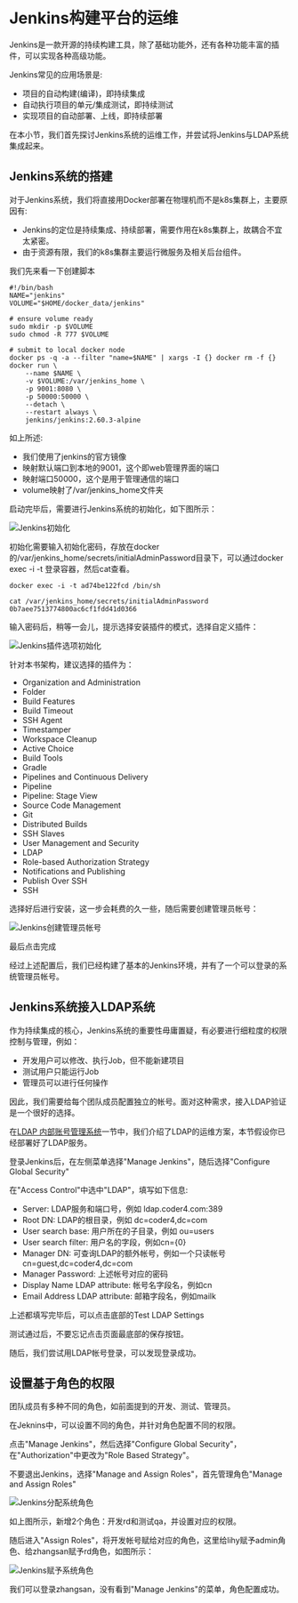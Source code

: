 # Jenkins构建平台的运维

Jenkins是一款开源的持续构建工具，除了基础功能外，还有各种功能丰富的插件，可以实现各种高级功能。

Jenkins常见的应用场景是:
* 项目的自动构建(编译)，即持续集成
* 自动执行项目的单元/集成测试，即持续测试
* 实现项目的自动部署、上线，即持续部署

在本小节，我们首先探讨Jenkins系统的运维工作，并尝试将Jenkins与LDAP系统集成起来。

## Jenkins系统的搭建

对于Jenkins系统，我们将直接用Docker部署在物理机而不是k8s集群上，主要原因有:
* Jenkins的定位是持续集成、持续部署，需要作用在k8s集群上，故耦合不宜太紧密。
* 由于资源有限，我们的k8s集群主要运行微服务及相关后台组件。

我们先来看一下创建脚本
```shell
#!/bin/bash
NAME="jenkins"
VOLUME="$HOME/docker_data/jenkins"

# ensure volume ready
sudo mkdir -p $VOLUME
sudo chmod -R 777 $VOLUME

# submit to local docker node 
docker ps -q -a --filter "name=$NAME" | xargs -I {} docker rm -f {}
docker run \
    --name $NAME \
    -v $VOLUME:/var/jenkins_home \
    -p 9001:8080 \
    -p 50000:50000 \
    --detach \
    --restart always \
    jenkins/jenkins:2.60.3-alpine
```

如上所述:
* 我们使用了jenkins的官方镜像
* 映射默认端口到本地的9001，这个即web管理界面的端口
* 映射端口50000，这个是用于管理通信的端口
* volume映射了/var/jenkins_home文件夹

启动完毕后，需要进行Jenkins系统的初始化，如下图所示：

![Jenkins初始化](./jenkins-init.png)

初始化需要输入初始化密码，存放在docker的/var/jenkins_home/secrets/initialAdminPassword目录下，可以通过docker exec -i -t 登录容器，然后cat查看。
```shell
docker exec -i -t ad74be122fcd /bin/sh

cat /var/jenkins_home/secrets/initialAdminPassword
0b7aee7513774800ac6cf1fdd41d0366
```

输入密码后，稍等一会儿，提示选择安装插件的模式，选择自定义插件：

![Jenkins插件选项初始化](./jenkins-init-plugin.png)

针对本书架构，建议选择的插件为：
* Organization and Administration
 * Folder
* Build Features
 * Build Timeout
 * SSH Agent
 * Timestamper 
 * Workspace Cleanup 
 * Active Choice
* Build Tools
 * Gradle
* Pipelines and Continuous Delivery
 * Pipeline
 * Pipeline: Stage View
* Source Code Management
 * Git
* Distributed Builds 
 * SSH Slaves
* User Management and Security
 * LDAP
 * Role-based Authorization Strategy
* Notifications and Publishing
 * Publish Over SSH
 * SSH

选择好后进行安装，这一步会耗费的久一些，随后需要创建管理员帐号：

![Jenkins创建管理员帐号](./jenkins-init-admin.png)

最后点击完成

经过上述配置后，我们已经构建了基本的Jenkins环境，并有了一个可以登录的系统管理员帐号。

## Jenkins系统接入LDAP系统

作为持续集成的核心，Jenkins系统的重要性毋庸置疑，有必要进行细粒度的权限控制与管理，例如：
* 开发用户可以修改、执行Job，但不能新建项目
* 测试用户只能运行Job
* 管理员可以进行任何操作

因此，我们需要给每个团队成员配置独立的帐号。面对这种需求，接入LDAP验证是一个很好的选择。

在[LDAP 内部账号管理系统](toolchain/ldap.md)一节中，我们介绍了LDAP的运维方案，本节假设你已经部署好了LDAP服务。

登录Jenkins后，在左侧菜单选择"Manage Jenkins"，随后选择"Configure Global Security"

在"Access Control"中选中"LDAP"，填写如下信息:
* Server: LDAP服务和端口号，例如 ldap.coder4.com:389
* Root DN: LDAP的根目录，例如 dc=coder4,dc=com
* User search base: 用户所在的子目录，例如 ou=users
* User search filter: 用户名的字段，例如cn={0}
* Manager DN: 可查询LDAP的额外帐号，例如一个只读帐号 cn=guest,dc=coder4,dc=com
* Manager Password: 上述帐号对应的密码
* Display Name LDAP attribute: 帐号名字段名，例如cn
* Email Address LDAP attribute: 邮箱字段名，例如mailk

上述都填写完毕后，可以点击底部的Test LDAP Settings

测试通过后，不要忘记点击页面最底部的保存按钮。

随后，我们尝试用LDAP帐号登录，可以发现登录成功。

## 设置基于角色的权限

团队成员有多种不同的角色，如前面提到的开发、测试、管理员。

在Jeknins中，可以设置不同的角色，并针对角色配置不同的权限。

点击"Manage Jenkins"，然后选择"Configure Global Security"，在"Authorization"中更改为"Role Based Strategy"。

不要退出Jenkins，选择"Manage and Assign Roles"，首先管理角色"Manage and Assign Roles"

![Jenkins分配系统角色](./jenkins-role.png)

如上图所示，新增2个角色：开发rd和测试qa，并设置对应的权限。

随后进入"Assign Roles"，将开发帐号赋给对应的角色，这里给lihy赋予admin角色、给zhangsan赋予rd角色，如图所示：

![Jenkins赋予系统角色](./jenkins-assign-role.png)

我们可以登录zhangsan，没有看到"Manage Jenkins"的菜单，角色配置成功。

